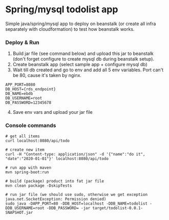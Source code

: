 # Spring/mysql todolist app
Simple java/spring/mysql app to deploy on beanstalk (or create all infra separately with cloudformation) to test how beanstalk works.


### Deploy & Run
1. Build jar file (see command below) and upload this jar to beanstalk (don't forget configure to create mysql db during beanstalk setup).
2. Create beanstalk app (select sample app + configure mysql db)
3. Wait till db created and go to env and add all 5 env variables. Port can't be 80, cause it's taken by nginx.
```
APP_PORT=8080
DB_HOST={rds_endpoint}
DB_NAME=ebdb
DB_USERNAME=root
DB_PASSWORD=12345678
```
4. Save env vars and upload your jar file

### Console commands
```
# get all items
curl localhost:8080/api/todo

# create new item
curl -H "Content-type: application/json" -d '{"name":"do it", "date":"2020-01-01"}' localhost:8080/api/todo

# run app with maven
mvn spring-boot:run

# build (package) product into fat jar file
mvn clean package -DskipTests

# run jar file (we should use sudo, otherwise we get exception java.net.SocketException: Permission denied)
sudo java -DAPP_PORT=80 -DDB_HOST=localhost -DDB_NAME=todolist -DDB_USERNAME=root -DDB_PASSWORD= -jar target/todolist-0.0.1-SNAPSHOT.jar
```